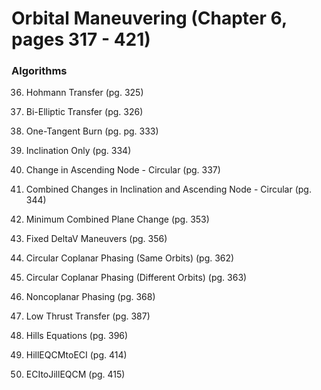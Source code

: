 # Orbital Maneuvering (Chapter 6, pages 317 - 421)

### Algorithms

36. Hohmann Transfer (pg. 325)

37. Bi-Elliptic Transfer (pg. 326)

38. One-Tangent Burn (pg. pg. 333)

39. Inclination Only (pg. 334)

40. Change in Ascending Node - Circular (pg. 337)

41. Combined Changes in Inclination and Ascending Node - Circular (pg. 344)

42. Minimum Combined Plane Change (pg. 353)

43. Fixed DeltaV Maneuvers (pg. 356)

44. Circular Coplanar Phasing (Same Orbits) (pg. 362)

45. Circular Coplanar Phasing (Different Orbits) (pg. 363)

46. Noncoplanar Phasing (pg. 368)

47. Low Thrust Transfer (pg. 387)

48. Hills Equations (pg. 396)

49. HillEQCMtoECI (pg. 414)

50. ECItoJillEQCM (pg. 415)
